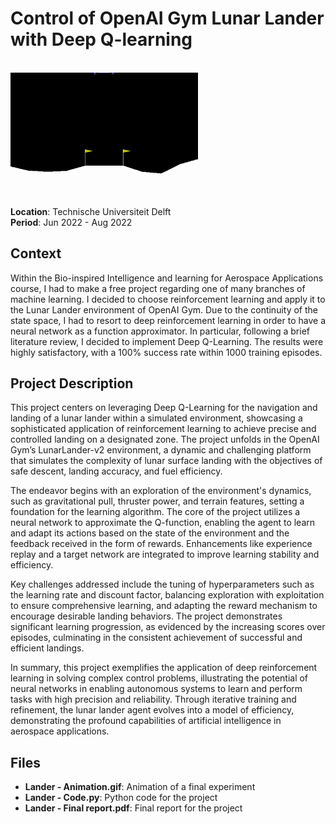 # Control of OpenAI Gym Lunar Lander with Deep Q-learning

<br>
<img src="./Lander%20-%20Animation.gif" width="300">
<br>

**Location**: Technische Universiteit Delft  
**Period**: Jun 2022 - Aug 2022  

## Context
Within the Bio-inspired Intelligence and learning for Aerospace Applications course, I had to make a free project regarding one of many branches of machine learning. I decided to choose reinforcement learning and apply it to the Lunar Lander environment of OpenAI Gym. Due to the continuity of the state space, I had to resort to deep reinforcement learning in order to have a neural network as a function approximator. In particular, following a brief literature review, I decided to implement Deep Q-Learning. The results were highly satisfactory, with a 100% success rate within 1000 training episodes.

## Project Description
This project centers on leveraging Deep Q-Learning for the navigation and landing of a lunar lander within a simulated environment, showcasing a sophisticated application of reinforcement learning to achieve precise and controlled landing on a designated zone. The project unfolds in the OpenAI Gym’s LunarLander-v2 environment, a dynamic and challenging platform that simulates the complexity of lunar surface landing with the objectives of safe descent, landing accuracy, and fuel efficiency.

The endeavor begins with an exploration of the environment's dynamics, such as gravitational pull, thruster power, and terrain features, setting a foundation for the learning algorithm. The core of the project utilizes a neural network to approximate the Q-function, enabling the agent to learn and adapt its actions based on the state of the environment and the feedback received in the form of rewards. Enhancements like experience replay and a target network are integrated to improve learning stability and efficiency.

Key challenges addressed include the tuning of hyperparameters such as the learning rate and discount factor, balancing exploration with exploitation to ensure comprehensive learning, and adapting the reward mechanism to encourage desirable landing behaviors. The project demonstrates significant learning progression, as evidenced by the increasing scores over episodes, culminating in the consistent achievement of successful and efficient landings.

In summary, this project exemplifies the application of deep reinforcement learning in solving complex control problems, illustrating the potential of neural networks in enabling autonomous systems to learn and perform tasks with high precision and reliability. Through iterative training and refinement, the lunar lander agent evolves into a model of efficiency, demonstrating the profound capabilities of artificial intelligence in aerospace applications.

## Files
- **Lander - Animation.gif**: Animation of a final experiment
- **Lander - Code.py**: Python code for the project
- **Lander - Final report.pdf**: Final report for the project
